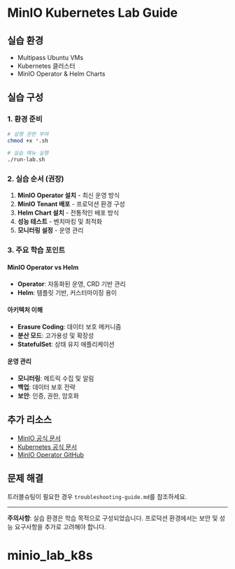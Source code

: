 # MinIO Kubernetes Lab Guide

## 실습 환경
- Multipass Ubuntu VMs
- Kubernetes 클러스터
- MinIO Operator & Helm Charts

## 실습 구성

### 1. 환경 준비
```bash
# 실행 권한 부여
chmod +x *.sh

# 실습 메뉴 실행
./run-lab.sh
```

### 2. 실습 순서 (권장)
1. **MinIO Operator 설치** - 최신 운영 방식
2. **MinIO Tenant 배포** - 프로덕션 환경 구성
3. **Helm Chart 설치** - 전통적인 배포 방식
4. **성능 테스트** - 벤치마킹 및 최적화
5. **모니터링 설정** - 운영 관리

### 3. 주요 학습 포인트

#### MinIO Operator vs Helm
- **Operator**: 자동화된 운영, CRD 기반 관리
- **Helm**: 템플릿 기반, 커스터마이징 용이

#### 아키텍처 이해
- **Erasure Coding**: 데이터 보호 메커니즘
- **분산 모드**: 고가용성 및 확장성
- **StatefulSet**: 상태 유지 애플리케이션

#### 운영 관리
- **모니터링**: 메트릭 수집 및 알림
- **백업**: 데이터 보호 전략
- **보안**: 인증, 권한, 암호화


## 추가 리소스
- [MinIO 공식 문서](https://docs.min.io/)
- [Kubernetes 공식 문서](https://kubernetes.io/docs/)
- [MinIO Operator GitHub](https://github.com/minio/operator)

## 문제 해결
트러블슈팅이 필요한 경우 `troubleshooting-guide.md`를 참조하세요.

---
**주의사항**: 실습 환경은 학습 목적으로 구성되었습니다. 프로덕션 환경에서는 보안 및 성능 요구사항을 추가로 고려해야 합니다.
# minio_lab_k8s
